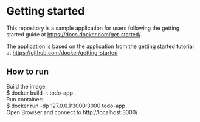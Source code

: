 # Getting started

This repository is a sample application for users following the getting started guide at https://docs.docker.com/get-started/.  

The application is based on the application from the getting started tutorial at https://github.com/docker/getting-started  

## How to run    
Build the image:    
  $ docker build -t todo-app .  
Run container:    
  $ docker run -dp 127.0.0.1:3000:3000 todo-app  
Open Browser and connect to http://localhost:3000/  
